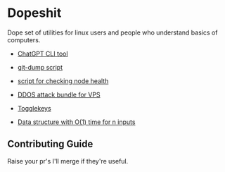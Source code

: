 # Dopeshit

Dope set of utilities for linux users and people who understand basics of computers.

- [ChatGPT CLI tool](/gpt-cli-toolkit/)

- [git-dump script](/git-dump/)

- [script for checking node health](/node-health/)

- [DDOS attack bundle for VPS](/dos-bundle/)

- [Togglekeys](/togglekeys/)

- [Data structure with O(1) time for n inputs](/code/)

## Contributing Guide

Raise your pr's I'll merge if they're useful.
